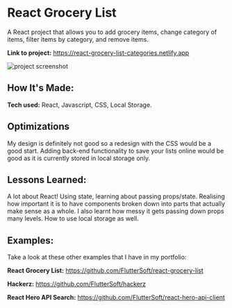 # React Grocery List
A React project that allows you to add grocery items, change category of items, filter items by category, and remove items. 

**Link to project:** https://react-grocery-list-categories.netlify.app

![project screenshot](https://i.imgur.com/vZlvjoo.png)

## How It's Made:

**Tech used:** React, Javascript, CSS, Local Storage.

## Optimizations

My design is definitely not good so a redesign with the CSS would be a good start. Adding back-end functionality to save your lists online would be good as it is currently stored in local storage only.

## Lessons Learned:

A lot about React! Using state, learning about passing props/state. Realising how important it is to have components broken down into parts that actually make sense as a whole. I also learnt how messy it gets passing down props many levels. How to use local storage as well. 

## Examples:
Take a look at these other examples that I have in my portfolio:

**React Grocery List:** https://github.com/FlutterSoft/react-grocery-list

**Hackerz:** https://github.com/FlutterSoft/hackerz

**React Hero API Search:** https://github.com/FlutterSoft/react-hero-api-client



